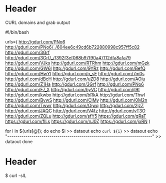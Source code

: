 <!-- TITLE: CURL domains and grab output -->
<!-- SUBTITLE: A quick summary of curl -->

# Header

CURL domains and grab output

#!/bin/bash

urls=( http://gdurl.com/PNo6 http://gdurl.com/PNo6/_/604ee6c49cd6b722880998c957ff5c82 http://gdurl.com/3Grf http://gdurl.com/3Grf/_/f392f3ef068b97f90a47f12dfa8afa79 http://gdurl.com/VJks http://gdurl.com/RTRhm http://gdurl.com/mGzk http://gdurl.com/GW6l http://gdurl.com/9YRz http://gdurl.com/BefQ http://gdurl.com/HwYl http://gdurl.com/n_sE http://gdurl.com/7m0s http://gdurl.com/dBcH http://gdurl.com/uZD8 http://gdurl.com/AOiu http://gdurl.com/Z1Ha http://gdurl.com/3Grf http://gdurl.com/PNo6 http://gdurl.com/F7_X http://gdurl.com/hyVC http://gdurl.com/jI9t http://gdurl.com/kwbx http://gdurl.com/bRkA http://gdurl.com/ThwI http://gdurl.com/BvwS http://gdurl.com/ClMy http://gdurl.com/0M2n http://gdurl.com/Twwr http://gdurl.com/Ojwq http://gdurl.com/2jzZ http://gdurl.com/JAQC http://gdurl.com/V4fz http://gdurl.com/vT3O http://gdurl.com/ZQLu http://gdurl.com/sfY5 https://gdurl.com/qRaT https://gdurl.com/flLs https://gdurl.com/nJ0Z https://gdurl.com/jxRN )

for i in ${urls[@]}; do
  echo $i >> dataout
  echo `curl ${i}` >> dataout
  echo "------------------------------------------------------------------------" >> dataout
done
# Header

$ curl -sIL